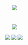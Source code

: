 
<p align="center">
<img src=https://cdn.discordapp.com/attachments/1100760404558348410/1205614537126977578/output-onlinegiftools_2.gif?ex=65d90308&is=65c68e08&hm=a00e542ca7caca9de27d06ec5a236d2aeea2c1d20374733c40cdaa09214d4315&>
<p align="center">
<img src=> <img src=> <img src=>
<p align="center">
<img src=> <img src=https://gifcity.carrd.co/assets/images/gallery23/1646719d.gif?v=26dffab5> <img src= >
<p align="center">
<img src=https://gifcity.carrd.co/assets/images/gallery59/adafe7dc.png?v=26dffab5 > <img src=https://gifcity.carrd.co/assets/images/gallery59/64918deb.gif?v=26dffab5> <img src=https://gifcity.carrd.co/assets/images/gallery59/3e8a7601.png?v=26dffab5>
‎ 
